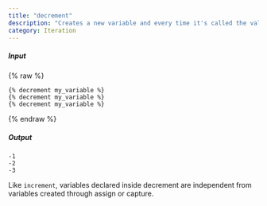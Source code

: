 ```yaml
---
title: "decrement"
description: "Creates a new variable and every time it's called the value decreases by 1, with the initial value being -1."
category: Iteration
---
```

##### Input
{% raw %}
~~~liquid
{% decrement my_variable %}
{% decrement my_variable %}
{% decrement my_variable %}
~~~
{% endraw %}

##### Output

~~~liquid
-1
-2
-3
~~~

Like `increment`, variables declared inside decrement are independent from variables created through assign or capture.

